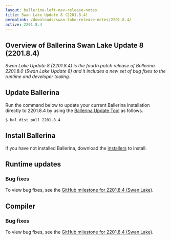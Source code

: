 ```yaml
---
layout: ballerina-left-nav-release-notes
title: Swan Lake Update 8 (2201.8.4) 
permalink: /downloads/swan-lake-release-notes/2201.8.4/
active: 2201.8.4
---
```


## Overview of Ballerina Swan Lake Update 8 (2201.8.4)

<em>Swan Lake Update 8 (2201.8.4) is the fourth patch release of Ballerina 2201.8.0 (Swan Lake Update 8) and it includes a new set of bug fixes to the runtime and developer tooling.</em>

## Update Ballerina

Run the command below to update your current Ballerina installation directly to 2201.8.4 by using the [Ballerina Update Tool](/learn/update-tool/) as follows.

```
$ bal dist pull 2201.8.4
```

## Install Ballerina

If you have not installed Ballerina, download the [installers](/downloads/#swanlake) to install.

## Runtime updates

### Bug fixes

To view bug fixes, see the [GitHub milestone for 2201.8.4 (Swan Lake)](https://github.com/ballerina-platform/ballerina-lang/issues?q=is%3Aissue+milestone%3A2201.8.3+label%3AType%2FBug+is%3Aclosed+label%3ATeam%2FjBallerina).

## Compiler

### Bug fixes

To view bug fixes, see the [GitHub milestone for 2201.8.4 (Swan Lake)](https://github.com/ballerina-platform/ballerina-lang/issues?q=is%3Aissue+milestone%3A2201.8.4+is%3Aclosed+label%3ATeam%2FCompilerFE).
